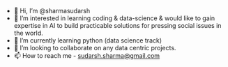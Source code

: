 - 👋 Hi, I’m @sharmasudarsh
- 👀 I’m interested in learning coding & data-science & would like to gain expertise in AI to build practicable solutions for pressing social issues in the world.
- 🌱 I’m currently learning python (data science track)
- 💞️ I’m looking to collaborate on any data centric projects. 
- 📫 How to reach me - sudarsh.sharma@gmail.com

<!---
sharmasudarsh/sharmasudarsh is a ✨ special ✨ repository because its `README.md` (this file) appears on your GitHub profile.
You can click the Preview link to take a look at your changes.
--->
